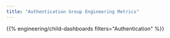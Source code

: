 ```yaml
---
title: "Authentication Group Engineering Metrics"
---
```


{{% engineering/child-dashboards filters="Authentication" %}}
